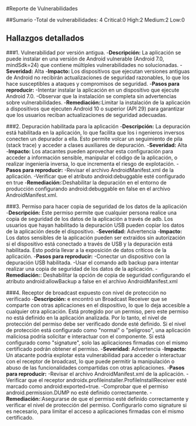 #Reporte de Vulnerabilidades

##Sumario
-Total de vulnerabilidades: 4
Critical:0
High:2
Medium:2
Low:0
## Hallazgos detallados

###1. Vulnerabilidad por versión antigua.
-**Descripción:** La aplicación se puede instalar en una versión de Android vulnerable 
(Android 7.0, mindSdk=24) que contiene múltiples vulnerabilidades no solucionadas.
-**Severidad:** Alta
-**Impacto:** Los dispositivos que ejecutan versiones antiguas de Android no recibirán 
actualizaciones de seguridad razonables, lo que los hace susceptibles a ataques y compromisos de seguridad.
-**Pasos para reproducir:** 
-Intentar instalar la aplicación en un dispositivo que ejecute Android 7.0.
-Observar que la instalación se completa sin advertencias sobre vulnerabilidades.
-**Remediación:**:Limitar la instalación de la aplicación a dispositivos que ejecuten 
Android 10 o superior (API 29) para garantizar que los usuarios reciban actualizaciones de seguridad adecuadas.

###2. Depuración habilitada para la aplicación
-**Descripción:** La depuración está habilitada en la aplicación, lo que facilita que los i
ngenieros inversos conecten un depurador a ella. Esto permite volcar un seguimiento de pila 
(stack trace) y acceder a clases auxiliares de depuración.
-**Severidad:** Alta
-**Impacto:**  Los atacantes pueden aprovechar esta configuración para acceder a información sensible, 
manipular el código de la aplicación, o realizar ingeniería inversa, lo que incrementa el riesgo 
de explotación.
-**Pasos para reproducir:** 
-Revisar el archivo AndroidManifest.xml de la aplicación.
-Verificar que el atributo android:debuggable esté configurado en true
-**Remediación:**:Deshabilitar la depuración en el entorno de producción configurando 
android:debuggable en false en el archivo AndroidManifest.xml.

###3. Permiso para hacer copia de seguridad de los datos de la aplicación
-**Descripción:** Este permiso permite que cualquier persona realice una copia de seguridad de 
los datos de la aplicación a través de adb. Los usuarios que hayan habilitado la depuración USB 
pueden copiar los datos de la aplicación desde el dispositivo.
-**Severidad:** Advertencia
-**Impacto:** Los datos sensibles de la aplicación pueden ser extraídos sin autorización 
si el dispositivo está conectado a través de USB y la depuración está habilitada. 
Esto podría llevar a la exposición de datos críticos de la aplicación.
-**Pasos para reproducir:** 
-Conectar un dispositivo con la depuración USB habilitada.
-Usar el comando adb backup para intentar realizar una copia de seguridad de los datos de la aplicación.
-**Remediación:**: Deshabilitar la opción de copia de seguridad configurando el 
atributo android:allowBackup a false en el archivo AndroidManifest.xml

###4. Receptor de broadcast expuesto con nivel de protección no verificado
-**Descripción:** e encontró un Broadcast Receiver que se comparte con otras aplicaciones en el dispositivo, lo que lo deja accesible a cualquier otra aplicación. Está protegido por un permiso, pero este permiso no está definido en la aplicación analizada. Por lo tanto, el nivel de protección del permiso debe ser verificado donde esté definido. Si el nivel de protección está configurado como "normal" o "peligroso", una aplicación maliciosa podría solicitar e interactuar con el componente. Si está configurado como "signature", solo las aplicaciones firmadas con el mismo certificado podrán obtener el permiso.
-**Severidad:** Advertencia
-**Impacto:** Un atacante podría explotar esta vulnerabilidad para acceder o interactuar con el receptor de broadcast, lo que puede permitir la manipulación o abuso de las funcionalidades compartidas con otras aplicaciones.
-**Pasos para reproducir:** 
-Revisar el archivo AndroidManifest.xml de la aplicación.
-Verificar que el receptor androidx.profileinstaller.ProfileInstallReceiver esté marcado como android:exported=true.
-Comprobar que el permiso android.permission.DUMP no esté definido correctamente.
-**Remediación:**:Asegurarse de que el permiso esté definido correctamente y verificar el nivel de protección del permiso. Configurarlo como signature si es necesario, para limitar el acceso a aplicaciones firmadas con el mismo certificado.
